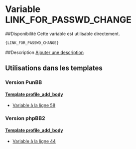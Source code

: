 # Variable LINK_FOR_PASSWD_CHANGE

##Disponibilité
Cette variable est utilisable directement.

```html
{LINK_FOR_PASSWD_CHANGE}
```

##Description
[Ajouter une description](https://fa-tvars.appspot.com/var/LINK_FOR_PASSWD_CHANGE)

## Utilisations dans les templates

### Version PunBB

#### [Template profile_add_body](punbb/profile_add_body.md#readme)
* [Variable &agrave; la ligne 58](../punbb/profile_add_body.tpl#L58)

### Version phpBB2

#### [Template profile_add_body](subsilver/profile_add_body.md#readme)
* [Variable &agrave; la ligne 44](../subsilver/profile_add_body.tpl#L44)